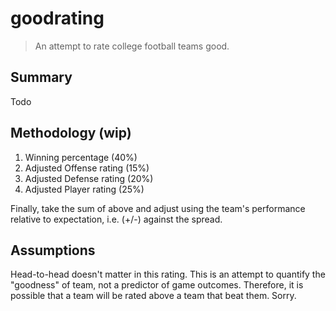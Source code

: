 # goodrating

> An attempt to rate college football teams good.

## Summary

Todo

## Methodology (wip)

1. Winning percentage (40%)
2. Adjusted Offense rating (15%)
3. Adjusted Defense rating (20%)
4. Adjusted Player rating (25%)

Finally, take the sum of above and adjust using the team's performance relative to expectation, i.e. (+/-) against the spread.

## Assumptions

Head-to-head doesn't matter in this rating. This is an attempt to quantify the "goodness" of team, not a predictor of game outcomes. Therefore, it is possible that a team will be rated above a team that beat them. Sorry.
